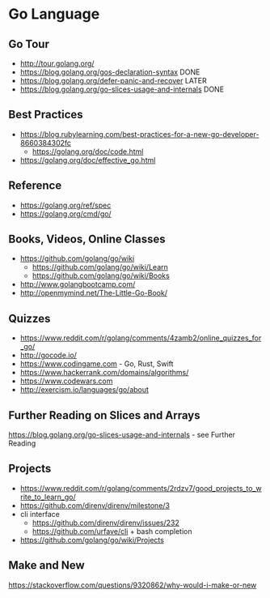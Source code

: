 # Go Language

## Go Tour

- http://tour.golang.org/
- https://blog.golang.org/gos-declaration-syntax DONE
- https://blog.golang.org/defer-panic-and-recover LATER
- https://blog.golang.org/go-slices-usage-and-internals DONE

## Best Practices

- https://blog.rubylearning.com/best-practices-for-a-new-go-developer-8660384302fc
  - https://golang.org/doc/code.html
- https://golang.org/doc/effective_go.html

## Reference

- https://golang.org/ref/spec
- https://golang.org/cmd/go/

## Books, Videos, Online Classes

- https://github.com/golang/go/wiki
  - https://github.com/golang/go/wiki/Learn
  - https://github.com/golang/go/wiki/Books
- http://www.golangbootcamp.com/
- http://openmymind.net/The-Little-Go-Book/

## Quizzes

- https://www.reddit.com/r/golang/comments/4zamb2/online_quizzes_for_go/
- http://gocode.io/
- https://www.codingame.com - Go, Rust, Swift
- https://www.hackerrank.com/domains/algorithms/
- https://www.codewars.com
- http://exercism.io/languages/go/about

## Further Reading on Slices and Arrays

https://blog.golang.org/go-slices-usage-and-internals - see Further Reading

## Projects

- https://www.reddit.com/r/golang/comments/2rdzv7/good_projects_to_write_to_learn_go/
- https://github.com/direnv/direnv/milestone/3
- cli interface
  - https://github.com/direnv/direnv/issues/232
  - https://github.com/urfave/cli + bash completion
- https://github.com/golang/go/wiki/Projects

## Make and New

https://stackoverflow.com/questions/9320862/why-would-i-make-or-new
